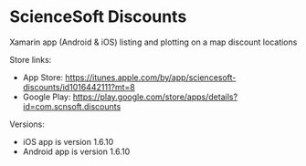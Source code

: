 # ScienceSoft Discounts
Xamarin app (Android & iOS) listing and plotting on a map discount locations

Store links:
- App Store: https://itunes.apple.com/by/app/sciencesoft-discounts/id1016442111?mt=8 
- Google Play: https://play.google.com/store/apps/details?id=com.scnsoft.discounts

Versions:
- iOS app is version 1.6.10
- Android app is version 1.6.10
